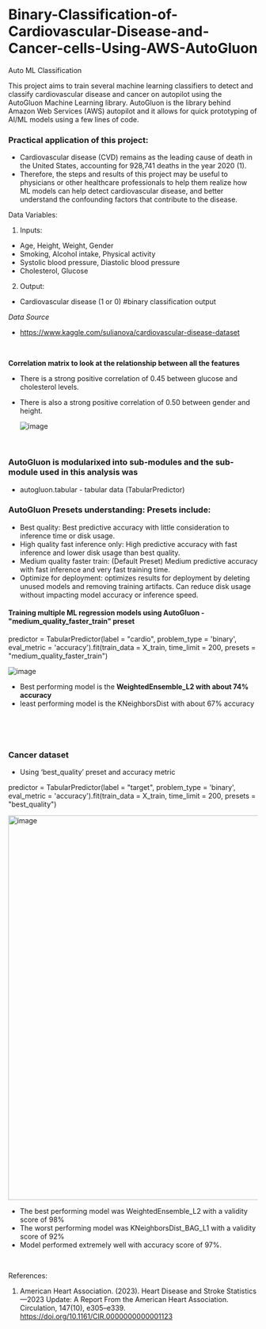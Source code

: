 # Binary-Classification-of-Cardiovascular-Disease-and-Cancer-cells-Using-AWS-AutoGluon
Auto ML Classification


This project aims to train several machine learning classifiers to detect and classify cardiovascular disease and cancer on autopilot using the AutoGluon Machine Learning library.
AutoGluon is the library behind Amazon Web Services (AWS) autopilot and it allows for quick prototyping of AI/ML models using a few lines of code.

### Practical application of this project:
- Cardiovascular disease (CVD) remains as the leading cause of death in the United States, accounting for 928,741 deaths in the year 2020 (1).
- Therefore, the steps and results of this project may be useful to physicians or other healthcare professionals to help them realize how ML models can help detect cardiovascular disease, and better understand the confounding factors that contribute to the disease.

Data Variables:
1. Inputs:
* Age, Height, Weight, Gender
* Smoking, Alcohol intake, Physical activity
* Systolic blood pressure, Diastolic blood pressure
* Cholesterol, Glucose

2. Output:
* Cardiovascular disease (1 or 0) #binary classification output

*Data Source*
- https://www.kaggle.com/sulianova/cardiovascular-disease-dataset

<p>&nbsp;</p>

**Correlation matrix to look at the relationship between all the features**
- There is a strong positive correlation of 0.45 between glucose and cholesterol levels.
- There is also a strong positive correlation of 0.50 between gender and height.

  ![image](https://github.com/IkChristine/Binary-Classification-of-Cardiovascular-Disease-and-Cancer-Using-AWS-AutoGluon/assets/104997783/e66d7948-9d30-466a-80cf-77030a104c49)


<p>&nbsp;</p>

### AutoGluon is modularixed into sub-modules and the sub-module used in this analysis was
- autogluon.tabular - tabular data (TabularPredictor)
  
### AutoGluon Presets understanding: Presets include:
- Best quality: Best predictive accuracy with little consideration to inference time or disk usage.
- High quality fast inference only: High predictive accuracy with fast inference and lower disk usage than best quality. 
- Medium quality faster train: (Default Preset) Medium predictive accuracy with fast inference and very fast training time.
- Optimize for deployment: optimizes results for deployment by deleting unused models and removing training artifacts. Can reduce disk usage without impacting model accuracy or inference speed.


#### Training multiple ML regression models using AutoGluon  - "medium_quality_faster_train" preset

predictor = TabularPredictor(label = "cardio", problem_type = 'binary', eval_metric = 'accuracy').fit(train_data = X_train, time_limit = 200, presets = "medium_quality_faster_train")


![image](https://github.com/IkChristine/Binary-Classification-of-Cardiovascular-Disease-and-Cancer-Using-AWS-AutoGluon/assets/104997783/52e15814-d0a5-4e28-96fb-63679da58415)

- Best performing model is the **WeightedEnsemble_L2 with about 74% accuracy**
- least performing model is the  KNeighborsDist with about 67% accuracy


<p>&nbsp;</p>
<p>&nbsp;</p>

### Cancer dataset
-  Using ‘best_quality’ preset and accuracy metric

predictor = TabularPredictor(label = "target", problem_type = 'binary', eval_metric = 'accuracy').fit(train_data = X_train, time_limit = 200, presets = "best_quality")


<img width="775" alt="image" src="https://github.com/IkChristine/Binary-Classification-of-Cardiovascular-Disease-and-Cancer-Using-AWS-AutoGluon/assets/104997783/3a9578e5-7a23-4201-ad0c-4f176c7a34d2">


- The best performing model was WeightedEnsemble_L2 with a validity score of 98%
- The worst performing model was KNeighborsDist_BAG_L1 with a validity score of 92%
- Model performed extremely well with accuracy score of 97%.

<p>&nbsp;</p>

References: 
1. American Heart Association. (2023). Heart Disease and Stroke Statistics—2023 Update: A Report From the American Heart Association. Circulation, 147(10), e305–e339. https://doi.org/10.1161/CIR.0000000000001123 
